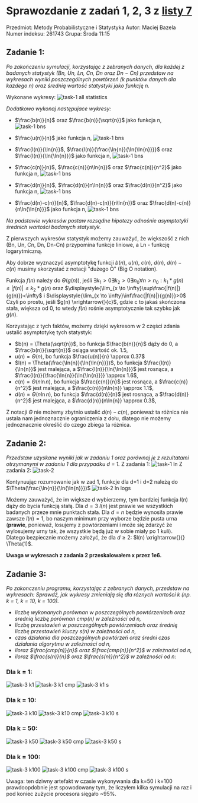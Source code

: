 # Sprawozdanie z zadań 1, 2, 3 z [listy 7](https://cs.pwr.edu.pl/gotfryd/dyd/mps2021_22/ex/pbb_ex7_v2.pdf)

Przedmiot: Metody Probabilistyczne i Statystyka
Autor: Maciej Bazela  
Numer indeksu: 261743
Grupa: Środa 11:15

## Zadanie 1:

*Po zakończeniu symulacji, korzystając z zebranych danych, dla każdej z badanych statystyk (Bn, Un, Ln, Cn, Dn oraz Dn − Cn) przedstaw na wykresach wyniki poszczególnych powtórzeń (k punktów danych dla kazdego n) oraz średnią wartość statystyki jako funkcję n.*

Wykonane wykresy:
![task-1 all statistics](plots-1/task1-all.png)

*Dodatkowo wykonaj następujace wykresy:*
* $\frac{b(n)}{n}$ oraz $\frac{b(n)}{\sqrt{n}}$ jako funkcja n,
![task-1 bns](plots-1/task1-bns.png)

* $\frac{u(n)}{n}$ jako funkcja n,
![task-1 bns](plots-1/task1-uns.png)

* $\frac{l(n)}{\ln{n}}$, $\frac{l(n)}{\frac{\ln{n}}{\ln{\ln{n}}}}$ oraz $\frac{l(n)}{\ln{\ln{n}}}$ jako funkcja n,
![task-1 bns](plots-1/task1-lns.png)

* $\frac{c(n)}{n}$, $\frac{c(n)}{n\ln{n}}$ oraz $\frac{c(n)}{n^2}$ jako funkcja n,
![task-1 bns](plots-1/task1-cns.png)

* $\frac{d(n)}{n}$, $\frac{d(n)}{n\ln{n}}$ oraz $\frac{d(n)}{n^2}$ jako funkcja n,
![task-1 bns](plots-1/task1-dns.png)

* $\frac{d(n)-c(n)}{n}$, $\frac{d(n)-c(n)}{n\ln{n}}$ oraz $\frac{d(n)-c(n)}{n\ln{\ln{n}}}$ jako funkcja n,
![task-1 bns](plots-1/task1-dn_cns.png)

*Na podstawie wykresów postaw rozsądne hipotezy odnośnie asymptotyki średnich wartości badanych statystyk.*  

Z pierwszych wykresów statystyk możemy zauważyć, że większość z nich (Bn, Un, Cn, Dn, Dn-Cn) przypomina funkcje liniowe, a Ln - funkcję logarytmiczną.

Aby dobrze wyznaczyć asymptotykę funkcji $b(n)$, $u(n)$, $c(n)$, $d(n)$, $d(n)-c(n)$ musimy skorzystać z notacji "dużego O" (Big O notation).

Funkcja $f(n)$ należy do $\Theta(g(n))$, jeśli $\exists{k_1>0}\exists{k_2>0}\exists{n_0}\forall{n > n_0}:k_1*g(n)\leq{|f(n)|}\leq{k_2*g(n)}$ 
oraz $\displaystyle{\lim_{x \to \infty}\sup\frac{|f(n)|}{g(n)}}<\infty$ i $\displaystyle{\lim_{x \to \infty}\inf\frac{|f(n)|}{g(n)}}>0$
Czyli po prostu, jeśli $g(n) \xrightarrow{}{c}$, gdzie c to jakaś skończona stała, większa od 0, to wtedy $f(n)$ rośnie asymptotycznie tak szybko jak $g(n)$.

Korzystając z tych faktów, możemy dzięki wykresom w 2 części zdania ustalić asymptotykę tych statystyk:
* $b(n) = \Theta(\sqrt{n})$, bo funkcja $\frac{b(n)}{n}$ dąży do 0, a $\frac{b(n)}{\sqrt{n}}$ osiąga wartość ok. $1.5$,
* $u(n) = \Theta(n)$, bo funkcja $\frac{u(n)}{n} \approx 0.37$
* $l(n) = \Theta(\frac{\ln{n}}{\ln{\ln{n}}})$, bo funkcja $\frac{l(n)}{\ln{n}}$ jest malejąca, a $\frac{l(n)}{\ln{\ln{n}}}$ jest rosnąca, a $\frac{l(n)}{\frac{\ln{n}}{\ln{\ln{n}}}} \approx 1.6$,
* $c(n) = \Theta(n\ln{n})$, bo funkcja $\frac{c(n)}{n}$ jest rosnąca, a $\frac{c(n)}{n^2}$ jest malejąca, a $\frac{c(n)}{n\ln{n}} \approx 1.1$,
* $d(n) = \Theta(n\ln{n})$, bo funkcja $\frac{d(n)}{n}$ jest rosnąca, a $\frac{d(n)}{n^2}$ jest malejąca, a $\frac{d(n)}{n\ln{n}} \approx 0.3$,

Z notacji $\Theta$ nie możemy zbytnio ustalić $d(n) - c(n)$, ponieważ ta różnica nie ustala nam jednoznacznie ograniczenia z dołu, dlatego nie możemy jednoznacznie określić do czego zbiega ta różnica.

## Zadanie 2:

*Przedstaw uzyskane wyniki jak w zadaniu 1 oraz porównaj je z rezultatami otrzymanymi w zadaniu 1 dla przypadku d = 1.*
Z zadania 1:
![task-1 ln](plots/../plots-2/task1-ln.png)
Z zadania 2:
![task-2](plots/../plots-2/task2.png)

Kontynuując rozumowanie jak w zad 1, funkcje dla d=1 i d=2 należą do $\Theta(\frac{\ln{n}}{\ln{\ln{n}}})$
![task-2 ln logs](plots-2/task2-lns.png)

Możemy zauważyć, że im większe d wybierzemy, tym bardziej funkcja $l(n)$ dąży do bycia funkcją stałą.
Dla $d=3$ $l(n)$ jest prawie we wszystkich badanych przeze mnie punktach stała. 
Dla $d=n$ będzie wynosiła prawie zawsze $l(n)=1$, bo naszym minimum przy wyborze będzie pusta urna (**prawie**, ponieważ, losujemy z powtórzeniami i może się zdarzyć że wylosujemy urny tak, że wszystkie będą już w sobie miały po 1 kuli).
Dlatego bezpiecznie możemy założyć, że dla $d\ge2:$ $l(n) \xrightarrow{}{} \Theta(1)$.

**Uwaga w wykresach z zadania 2 przeskalowałem x przez 1e6.**

## Zadanie 3:

*Po zakonczeniu programu, korzystając z zebranych danych, przedstaw na wykresach:*
*Sprawdź, jak wykresy zmieniają się dla róznych wartości k (np. k = 1, k = 10, k = 100).*
* *liczbę wykonanych porównan w poszczególnych powtórzeniach oraz srednią liczbę porównan $cmp(n)$ w zależności od n,*
* *liczbę przestawień w poszczególnych powtórzeniach oraz średnię liczbę przestawień kluczy $s(n)$ w zależności od n,*
* *czas działania dla poszczególnych powtórzeń oraz średni czas działania algorytmu w zależności od n,*
* *iloraz $\frac{cmp(n)}{n}$ oraz $\frac{cmp(n)}{n^2}$ w zależności od n,*
* *iloraz $\frac{s(n)}{n}$ oraz $\frac{s(n)}{n^2}$ w zależności od n:*

### Dla k = 1:
![task-3 k1](plots/../plots-3/k1/task3-all.png)
![task-3 k1 cmp](plots-3/k1/task3-cmp.png)
![task-3 k1 s](plots-3/k1/task3-s.png)

### Dla k = 10:
![task-3 k10](plots/../plots-3/k10/task3-all.png)
![task-3 k10 cmp](plots-3/k10/task3-cmp.png)
![task-3 k10 s](plots-3/k10/task3-s.png)

### Dla k = 50:
![task-3 k50](plots/../plots-3/k50/task3-all.png)
![task-3 k50 cmp](plots-3/k50/task3-cmp.png)
![task-3 k50 s](plots-3/k50/task3-s.png)

### Dla k = 100:
![task-3 k100](plots/../plots-3/k100/task3-all.png)
![task-3 k100 cmp](plots-3/k100/task3-cmp.png)
![task-3 k100 s](plots-3/k100/task3-s.png)

Uwaga: ten dziwny artefakt w czasie wykonywania dla k=50 i k=100 prawdoopdobnie jest spowodowany tym, że liczyłem kilka symulacji na raz i pod koniec zużycie procesora sięgało ~95%.